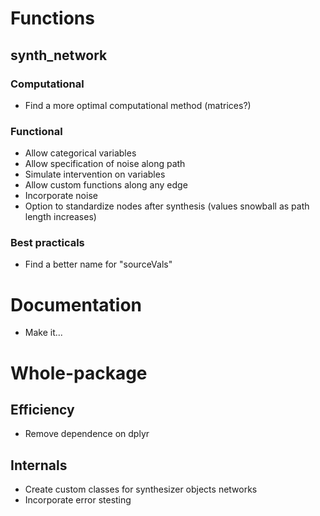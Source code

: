 # Functions
## synth_network
### Computational
- Find a more optimal computational method (matrices?)
### Functional
- Allow categorical variables
- Allow specification of noise along path
- Simulate intervention on variables
- Allow custom functions along any edge
- Incorporate noise
- Option to standardize nodes after synthesis (values snowball as path length increases)

### Best practicals 
- Find a better name for "sourceVals"

# Documentation
- Make it...

# Whole-package
## Efficiency
- Remove dependence on dplyr
## Internals
- Create custom classes for synthesizer objects
networks
- Incorporate error stesting
